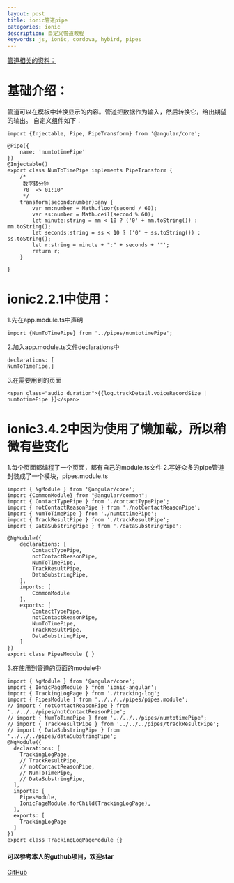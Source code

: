 ```yaml
---
layout: post
title: ionic管道pipe
categories: ionic
description: 自定义管道教程
keywords: js, ionic, cordova, hybird, pipes
---
```


[管道相关的资料：](https://www.angular.cn/docs/ts/latest/guide/pipes.html)
# 基础介绍：
管道可以在模板中转换显示的内容。管道把数据作为输入，然后转换它，给出期望的输出。
自定义组件如下：
```
import {Injectable, Pipe, PipeTransform} from '@angular/core';

@Pipe({
    name: 'numtotimePipe'
})
@Injectable()
export class NumToTimePipe implements PipeTransform {
    /*
     数字转分钟
     70  => 01:10"
     */
    transform(second:number):any {
        var mm:number = Math.floor(second / 60);
        var ss:number = Math.ceil(second % 60);
        let minute:string = mm < 10 ? ('0' + mm.toString()) : mm.toString();
        let seconds:string = ss < 10 ? ('0' + ss.toString()) : ss.toString();
        let r:string = minute + ":" + seconds + '"';
        return r;
    }

}
```
# ionic2.2.1中使用：
1.先在app.module.ts中声明
```
import {NumToTimePipe} from '../pipes/numtotimePipe';
```
2.加入app.module.ts文件declarations中
 ```
declarations: [
NumToTimePipe,]
``` 
3.在需要用到的页面
  ```
<span class="audio_duration">{{log.trackDetail.voiceRecordSize | numtotimePipe }}</span>
```
# ionic3.4.2中因为使用了懒加载，所以稍微有些变化
1.每个页面都编程了一个页面，都有自己的module.ts文件
2.写好众多的pipe管道封装成了一个模块，pipes.module.ts
```
import { NgModule } from '@angular/core';
import {CommonModule} from "@angular/common";
import { ContactTypePipe } from './contactTypePipe';
import { notContactReasonPipe } from './notContactReasonPipe';
import { NumToTimePipe } from './numtotimePipe';
import { TrackResultPipe } from './trackResultPipe';
import { DataSubstringPipe } from './dataSubstringPipe';

@NgModule({
    declarations: [
        ContactTypePipe,
        notContactReasonPipe,
        NumToTimePipe,
        TrackResultPipe,
        DataSubstringPipe,
    ],
    imports: [
        CommonModule
    ],
    exports: [
        ContactTypePipe,
        notContactReasonPipe,
        NumToTimePipe,
        TrackResultPipe,
        DataSubstringPipe,
    ]
})
export class PipesModule { }
```
3.在使用到管道的页面的module中
```
import { NgModule } from '@angular/core';
import { IonicPageModule } from 'ionic-angular';
import { TrackingLogPage } from './tracking-log';
import { PipesModule } from '../../../pipes/pipes.module';
// import { notContactReasonPipe } from '../../../pipes/notContactReasonPipe';
// import { NumToTimePipe } from '../../../pipes/numtotimePipe';
// import { TrackResultPipe } from '../../../pipes/trackResultPipe';
// import { DataSubstringPipe } from '../../../pipes/dataSubstringPipe';
@NgModule({
  declarations: [
    TrackingLogPage,
    // TrackResultPipe,
    // notContactReasonPipe,
    // NumToTimePipe,
    // DataSubstringPipe,
  ],
  imports: [
    PipesModule,
    IonicPageModule.forChild(TrackingLogPage),
  ],
  exports: [
    TrackingLogPage
  ]
})
export class TrackingLogPageModule {}
```
#### 可以参考本人的guthub项目，欢迎star
[GitHub](https://github.com/xiedajian/ipvpKmfApp2.0/tree/master/src/pipes)

